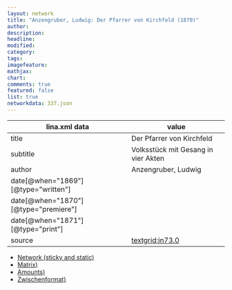 ```yaml
---
layout: network
title: "Anzengruber, Ludwig: Der Pfarrer von Kirchfeld (1870)"
author:
description:
headline:
modified:
category:
tags:
imagefeature: 
mathjax: 
chart: 
comments: true
featured: false
list: true
networkdata: 337.json
---
```

lina.xml data  | value
------------- | -------------
title|Der Pfarrer von Kirchfeld
subtitle|Volksstück mit Gesang in vier Akten
author|Anzengruber, Ludwig
date[@when="1869"][@type="written"]|
date[@when="1870"][@type="premiere"]|
date[@when="1871"][@type="print"]|
source|[textgrid:jn73.0](https://textgridlab.org/1.0/tgcrud-public/rest/textgrid:jn73.0/data)



* [Network (sticky and static)](/linas/network337)
* [Matrix)](/linas/matrix337)
* [Amounts)](/linas/amount337)
* [Zwischenformat)](/linas/lina337 )
